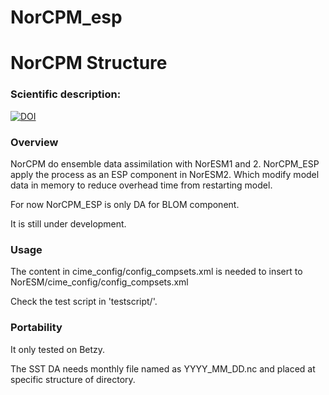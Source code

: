 # NorCPM_esp

# NorCPM Structure

### Scientific description:
  [![DOI](https://zenodo.org/badge/DOI/10.5281/zenodo.1169902.svg)](https://doi.org/10.5281/zenodo.1169902)

### Overview
  NorCPM do ensemble data assimilation with NorESM1 and 2. NorCPM_ESP apply the process as an ESP component in NorESM2. Which modify model data in memory to reduce overhead time from restarting model.

  For now NorCPM_ESP is only DA for BLOM component.
  
  It is still under development.

### Usage
  The content in cime_config/config_compsets.xml is needed to insert to NorESM/cime_config/config_compsets.xml

  Check the test script in 'testscript/'.

### Portability
  It only tested on Betzy.

  The SST DA needs monthly file named as YYYY_MM_DD.nc and placed at specific structure of directory.

